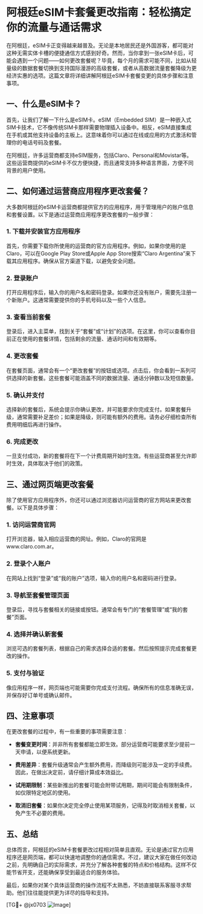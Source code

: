 # 阿根廷eSIM卡套餐更改指南：轻松搞定你的流量与通话需求

在阿根廷，eSIM卡正变得越来越普及。无论是本地居民还是外国游客，都可能对这种无需实体卡槽的便捷通信方式感到好奇。然而，当你拿到一张eSIM卡后，可能会遇到一个问题——如何更改套餐呢？毕竟，每个月的需求可能不同，比如从轻量级的数据套餐切换到支持国际漫游的高级套餐，或者从高数据流量套餐降级为更经济实惠的选项。这篇文章将详细讲解阿根廷eSIM卡套餐变更的具体步骤和注意事项。

## 一、什么是eSIM卡？

首先，让我们了解一下什么是eSIM卡。eSIM（Embedded SIM）是一种嵌入式SIM卡技术，它不像传统SIM卡那样需要物理插入设备中。相反，eSIM直接集成在手机或其他支持设备的主板上。这意味着你可以通过在线或应用的方式激活和管理你的电话号码及套餐。

在阿根廷，许多运营商都支持eSIM服务，包括Claro、Personal和Movistar等。这些运营商提供的eSIM卡不仅方便快捷，而且通常支持多种语言界面，方便不同背景的用户使用。

## 二、如何通过运营商应用程序更改套餐？

大多数阿根廷的eSIM卡运营商都提供官方的应用程序，用于管理用户的账户信息和套餐设置。以下是通过运营商应用程序更改套餐的一般步骤：

### 1. 下载并安装官方应用程序

首先，你需要下载你所使用的运营商的官方应用程序。例如，如果你使用的是Claro，可以在Google Play Store或Apple App Store搜索“Claro Argentina”来下载其应用程序。确保从官方渠道下载，以避免安全问题。

### 2. 登录账户

打开应用程序后，输入你的用户名和密码登录。如果你还没有账户，需要先注册一个新账户。这通常需要提供你的手机号码以及一些个人信息。

### 3. 查看当前套餐

登录后，进入主菜单，找到关于“套餐”或“计划”的选项。在这里，你可以查看你目前正在使用的套餐详情，包括剩余的流量、通话时间和有效期等。

### 4. 更改套餐

在套餐页面，通常会有一个“更改套餐”的按钮或选项。点击后，你会看到一系列可供选择的新套餐。这些套餐可能涵盖不同的数据流量、通话分钟数以及短信数量。

### 5. 确认并支付

选择新的套餐后，系统会提示你确认更改，并可能要求你完成支付。如果套餐升级，通常需要补足差价；如果是降级，则可能有额外的费用。请务必仔细检查所有费用明细后再进行操作。

### 6. 完成更改

一旦支付成功，新的套餐将在下一个计费周期开始时生效。有些运营商甚至允许即时生效，具体取决于他们的政策。

## 三、通过网页端更改套餐

除了使用官方应用程序外，你还可以通过浏览器访问运营商的官方网站来更改套餐。以下是具体步骤：

### 1. 访问运营商官网

打开浏览器，输入相应运营商的网址。例如，Claro的官网是www.claro.com.ar。

### 2. 登录个人账户

在网站上找到“登录”或“我的账户”选项，输入你的用户名和密码进行登录。

### 3. 导航至套餐管理页面

登录后，寻找与套餐相关的链接或按钮。通常会有专门的“套餐管理”或“我的套餐”页面。

### 4. 选择并确认新套餐

浏览可选的套餐列表，根据自己的需求选择合适的套餐。然后按照提示完成套餐更改的操作。

### 5. 支付与验证

像应用程序一样，网页端也可能需要你完成支付流程。确保所有的信息准确无误，并保存好订单号或确认邮件。

## 四、注意事项

在更改套餐的过程中，有一些重要的事项需要注意：

- **套餐变更时间**：并非所有套餐都能立即生效。部分运营商可能要求至少提前一天申请，以便系统更新。
  
- **费用差异**：套餐升级通常会产生额外费用，而降级则可能涉及一定的手续费。因此，在做出决定前，请仔细计算成本效益比。

- **试用期限制**：某些新推出的套餐可能会附带试用期，期间可能会有限制条件，如仅限特定地区的使用。

- **取消旧套餐**：如果你决定完全停止使用某项服务，记得及时取消相关套餐，以免产生不必要的费用。

## 五、总结

总体而言，阿根廷的eSIM卡套餐更改过程相对简单且直观。无论是通过官方应用程序还是网页端，都可以快速地调整你的通信需求。不过，建议大家在做任何改动之前，先明确自己的实际需求，并充分了解各种套餐的特点和价格结构。这样不仅能节省开支，还能确保享受到最适合的服务体验。

最后，如果你对某个具体运营商的操作流程不太熟悉，不妨直接联系客服寻求帮助。他们往往能提供更为详尽的指导和支持。

[TG💪+ @jx0703 ![Image](https://github.com/user-attachments/assets/dbca1d08-cadb-493c-b0ec-ad6f7a83f270)]